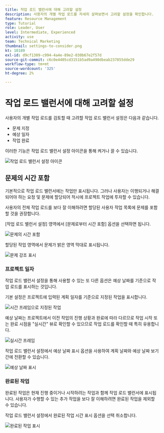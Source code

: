 ```yaml
---
title: 작업 로드 밸런서에 대해 고려할 설정
description: 사용자의 개별 작업 로드를 자세히 살펴보면서 고려할 설정을 확인합니다.
feature: Resource Management
type: Tutorial
role: Leader, User
level: Intermediate, Experienced
activity: use
team: Technical Marketing
thumbnail: settings-to-consider.png
kt: 10189
exl-id: d9cf1309-c994-4a4e-89e2-030b67e2f57d
source-git-commit: c6c0e4405cd3151b5ad9a490dbeab237855dde29
workflow-type: tm+mt
source-wordcount: '325'
ht-degree: 2%

---
```


# 작업 로드 밸런서에 대해 고려할 설정

사용자의 개별 작업 로드를 검토할 때 고려할 작업 로드 밸런서 설정은 다음과 같습니다.

* 문제 지정
* 예상 일자
* 작업 완료


이러한 기능은 작업 로드 밸런서 설정 아이콘을 통해 켜거나 끌 수 있습니다.

![작업 로드 밸런서 설정 아이콘](assets/STC_01.png)

## 문제의 시간 포함

기본적으로 작업 로드 밸런서에는 작업만 표시됩니다. 그러나 사용자는 이행되거나 해결되어야 하는 요청 및 문제에 할당되어 적시에 프로젝트 작업에 투자할 수 있습니다.

사용자의 전체 작업 로드를 보다 잘 이해하려면 할당된 사용자 작업 목록에 문제를 포함할 것을 권장합니다.

[작업 로드 밸런서 설정] 영역에서 [문제로부터 시간 포함] 옵션을 선택하면 됩니다.

![문제의 시간 포함](assets/STC_02.png)

할당된 작업 영역에서 문제가 밝은 영역 막대로 표시됩니다.

![문제 강조 표시](assets/STC_03.png)

### 프로젝트 일자

작업 로드 밸런서 설정을 통해 사용할 수 있는 또 다른 옵션은 예상 날짜를 기준으로 작업 로드를 표시하는 것입니다.

기본 설정은 프로젝트에 입력된 계획 일자를 기준으로 지정된 작업을 표시합니다.

![시간 프레임으로 지정된 작업](assets/STC_04.png)

예상 날짜는 프로젝트에서 이전 작업의 진행 상황과 완료에 따라 다르므로 작업 시작 또는 완료 시점을 &quot;실시간&quot; 뷰로 확인할 수 있으므로 작업 로드를 확인할 때 특히 유용합니다.

![실시간 프레임](assets/STC_05.png)

작업 로드 밸런서 설정에서 예상 날짜 표시 옵션을 사용하여 계획 날짜와 예상 날짜 보기 간에 전환할 수 있습니다.

![예상 날짜 표시](assets/STC_06.png)

### 완료된 작업

완료된 작업은 현재 진행 중이거나 시작하려는 작업과 함께 작업 로드 밸런서에 표시됩니다. 사용자가 수행할 수 있는 추가 작업을 보다 잘 이해하려면 완료된 작업을 제외할 수 있습니다.

작업 로드 밸런서 설정에서 완료된 작업 시간 표시 옵션을 선택 취소합니다.

![완료된 작업 표시](assets/STC_07.png)
